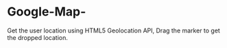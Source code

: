 # Google-Map-
Get the user location using HTML5 Geolocation API, Drag the marker to get the dropped location. 
